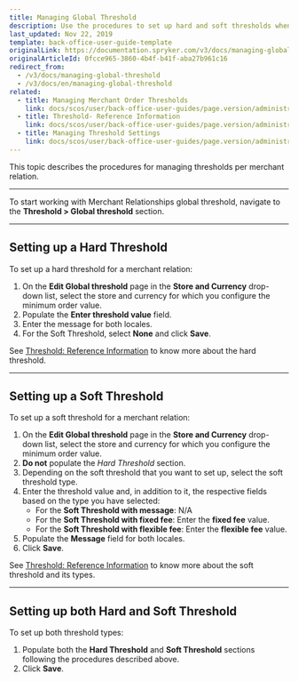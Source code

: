 ```yaml
---
title: Managing Global Threshold
description: Use the procedures to set up hard and soft thresholds when working with global thresholds in the Back Office.
last_updated: Nov 22, 2019
template: back-office-user-guide-template
originalLink: https://documentation.spryker.com/v3/docs/managing-global-threshold
originalArticleId: 0fcce965-3860-4b4f-b41f-aba27b961c16
redirect_from:
  - /v3/docs/managing-global-threshold
  - /v3/docs/en/managing-global-threshold
related:
  - title: Managing Merchant Order Thresholds
    link: docs/scos/user/back-office-user-guides/page.version/administration/thresholds/managing-merchant-order-thresholds.html
  - title: Threshold- Reference Information
    link: docs/scos/user/back-office-user-guides/page.version/administration/thresholds/references/threshold-reference-information.html
  - title: Managing Threshold Settings
    link: docs/scos/user/back-office-user-guides/page.version/administration/thresholds/managing-threshold-settings.html
---
```


This topic describes the procedures for managing thresholds per merchant relation.
***
To start working with Merchant Relationships global threshold, navigate to the **Threshold > Global threshold** section.
***
## Setting up a Hard Threshold
To set up a hard threshold for a merchant relation:
1. On the **Edit Global threshold** page in the **Store and Currency** drop-down list, select the store and currency for which you configure the minimum order value.
2. Populate the **Enter threshold value** field.
3. Enter the message for both locales.
4. For the Soft Threshold, select **None** and click **Save**.

See [Threshold: Reference Information](/docs/scos/user/back-office-user-guides/{{page.version}}/administration/thresholds/references/threshold-reference-information.html) to know more about the hard threshold.
***
## Setting up a Soft Threshold
To set up a soft threshold for a merchant relation:
1. On the **Edit Global threshold** page in the **Store and Currency** drop-down list, select the store and currency for which you configure the minimum order value.
2. **Do not** populate the _Hard Threshold_ section.
3. Depending on the soft threshold that you want to set up, select the soft threshold type.
4. Enter the threshold value and, in addition to it, the respective fields based on the type you have selected:
    * For the **Soft Threshold with message**:
       N/A
   *  For the **Soft Threshold with fixed fee**:
        Enter the **fixed fee** value.
    * For the **Soft Threshold with flexible fee**:
        Enter the **flexible fee** value.
5. Populate the **Message** field for both locales.
6. Click **Save**.

See [Threshold: Reference Information](/docs/scos/user/back-office-user-guides/{{page.version}}/administration/thresholds/references/threshold-reference-information.html) to know more about the soft threshold and its types.
***
## Setting up both Hard and Soft Threshold
To set up both threshold types:
1. Populate both the **Hard Threshold** and **Soft Threshold** sections following the procedures described above.
2. Click **Save**.
